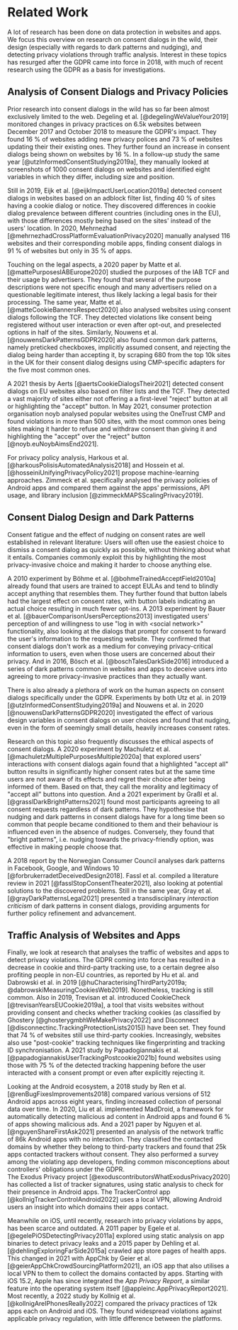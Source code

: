 # Related Work

A lot of research has been done on data protection in websites and apps. We focus this overview on research on consent dialogs in the wild, their design (especially with regards to dark patterns and nudging), and detecting privacy violations through traffic analysis. Interest in these topics has resurged after the GDPR came into force in 2018, with much of recent research using the GDPR as a basis for investigations.

## Analysis of Consent Dialogs and Privacy Policies

Prior research into consent dialogs in the wild has so far been almost exclusively limited to the web. Degeling et al. [@degelingWeValueYour2019] monitored changes in privacy practices on 6.5k websites between December 2017 and October 2018 to measure the GDPR's impact. They found 16&nbsp;% of websites adding new privacy polices and 73&nbsp;% of websites updating their their existing ones. They further found an increase in consent dialogs being shown on websites by 16&nbsp;%. In a follow-up study the same year [@utzInformedConsentStudying2019a], they manually looked at screenshots of 1000 consent dialogs on websites and identified eight variables in which they differ, including size and position.

Still in 2019, Eijk et al. [@eijkImpactUserLocation2019a] detected consent dialogs in websites based on an adblock filter list, finding 40&nbsp;% of sites having a cookie dialog or notice. They discovered differences in cookie dialog prevalence between different countries (including ones in the EU), with those differences mostly being based on the sites' instead of the users' location. In 2020, Mehrnezhad [@mehrnezhadCrossPlatformEvaluationPrivacy2020] manually analysed 116 websites and their corresponding mobile apps, finding consent dialogs in 91&nbsp;% of websites but only in 35&nbsp;% of apps.

Touching on the legal aspects, a 2020 paper by Matte et al. [@mattePurposesIABEurope2020] studied the purposes of the IAB TCF and their usage by advertisers. They found that several of the purpose descriptions were not specific enough and many advertisers relied on a questionable legitimate interest, thus likely lacking a legal basis for their processing. The same year, Matte et al. [@matteCookieBannersRespect2020] also analysed websites using consent dialogs following the TCF. They detected violations like consent being registered without user interaction or even after opt-out, and preselected options in half of the sites. Similarly, Nouwens et al. [@nouwensDarkPatternsGDPR2020] also found common dark patterns, namely preticked checkboxes, implicitly assumed consent, and rejecting the dialog being harder than accepting it, by scraping 680 from the top 10k sites in the UK for their consent dialog designs using CMP-specific adapters for the five most common ones.

A 2021 thesis by Aerts [@aertsCookieDialogsTheir2021] detected consent dialogs on EU websites also based on filter lists and the TCF. They detected a vast majority of sites either not offering a a first-level "reject" button at all or highlighting the "accept" button. In May 2021, consumer protection organisation noyb analysed popular websites using the OneTrust CMP and found violations in more than 500 sites, with the most common ones being sites making it harder to refuse and withdraw consent than giving it and highlighting the "accept" over the "reject" button [@noyb.euNoybAimsEnd2021].

For privacy policy analysis, Harkous et al. [@harkousPolisisAutomatedAnalysis2018] and Hossein et al. [@hosseiniUnifyingPrivacyPolicy2021] propose machine-learning approaches. Zimmeck et al. specifically analysed the privacy policies of Android apps and compared them against the apps' permissions, API usage, and library inclusion [@zimmeckMAPSScalingPrivacy2019].

## Consent Dialog Design and Dark Patterns

Consent fatigue and the effect of nudging on consent rates are well established in relevant literature: Users will often use the easiest choice to dismiss a consent dialog as quickly as possible, without thinking about what it entails. Companies commonly exploit this by highlighting the most privacy-invasive choice and making it harder to choose anything else.

A 2010 experiment by Böhme et al. [@bohmeTrainedAcceptField2010a] already found that users are trained to accept EULAs and tend to blindly accept anything that resembles them. They further found that button labels had the largest effect on consent rates, with button labels indicating an actual choice resulting in much fewer opt-ins. A 2013 experiment by Bauer et al. [@bauerComparisonUsersPerceptions2013] investigated users' perception of and willingness to use "log in with \<social network>" functionality, also looking at the dialogs that prompt for consent to forward the user's information to the requesting website. They confirmed that consent dialogs don't work as a medium for conveying privacy-critical information to users, even when those users are concerned about their privacy. And in 2016, Bösch et al. [@boschTalesDarkSide2016] introduced a series of dark patterns common in websites and apps to deceive users into agreeing to more privacy-invasive practices than they actually want.

There is also already a plethora of work on the human aspects on consent dialogs specifically under the GDPR. Experiments by both Utz et al. in 2019 [@utzInformedConsentStudying2019a] and Nouwens et al. in 2020 [@nouwensDarkPatternsGDPR2020] investigated the effect of various design variables in consent dialogs on user choices and found that nudging, even in the form of seemingly small details, heavily increases consent rates.

Research on this topic also frequently discusses the ethical aspects of consent dialogs. A 2020 experiment by Machuletz et al. [@machuletzMultiplePurposesMultiple2020a] that explored users' interactions with consent dialogs again found that a highlighted "accept all" button results in significantly higher consent rates but at the same time users are not aware of its effects and regret their choice after being informed of them. Based on that, they call the morality and legitimacy of "accept all" buttons into question. And a 2021 experiment by Graßl et al. [@grasslDarkBrightPatterns2021] found most participants agreeing to all consent requests regardless of dark patterns. They hypothesise that nudging and dark patterns in consent dialogs have for a long time been so common that people became conditioned to them and their behaviour is influenced even in the absence of nudges. Conversely, they found that "bright patterns", i.e. nudging towards the privacy-friendly option, was effective in making people choose that.

A 2018 report by the Norwegian Consumer Council analyses dark patterns in Facebook, Google, and Windows 10 [@forbrukerradetDeceivedDesign2018]. Fassl et al. compiled a literature review in 2021 [@fasslStopConsentTheater2021], also looking at potential solutions to the discovered problems. Still in the same year, Gray et al. [@grayDarkPatternsLegal2021] presented a transdisciplinary *interaction criticism* of dark patterns in consent dialogs, providing arguments for further policy refinement and advancement.

## Traffic Analysis of Websites and Apps

Finally, we look at research that analyses the traffic of websites and apps to detect privacy violations. The GDPR coming into force has resulted in a decrease in cookie and third-party tracking use, to a certain degree also profiting people in non-EU countries, as reported by Hu et al. and Dabrowski et al. in 2019 [@huCharacterisingThirdParty2019a; @dabrowskiMeasuringCookiesWeb2019]. Nonetheless, tracking is still common. Also in 2019, Trevisan et al. introduced CookieCheck [@trevisanYearsEUCookie2019a], a tool that visits websites without providing consent and checks whether tracking cookies (as classified by Ghostery [@ghosterygmbhWeMakePrivacy2022] and Disconnect [@disconnectinc.TrackingProtectionLists2015]) have been set. They found that 74&nbsp;% of websites still use third-party cookies. Increasingly, websites also use "post-cookie" tracking techniques like fingerprinting and tracking ID synchronisation. A 2021 study by Papadogiannakis et al. [@papadogiannakisUserTrackingPostcookie2021b] found websites using those with 75&nbsp;% of the detected tracking happening before the user interacted with a consent prompt or even after explicitly rejecting it.

Looking at the Android ecosystem, a 2018 study by Ren et al. [@renBugFixesImprovements2018] compared various versions of 512 Android apps across eight years, finding increased collection of personal data over time. In 2020, Liu et al. implemented MadDroid, a framework for automatically detecting malicious ad content in Android apps and found 6&nbsp;% of apps showing malicious ads. And a 2021 paper by Nguyen et al. [@nguyenShareFirstAsk2021] presented an analysis of the network traffic of 86k Android apps with no interaction. They classified the contacted domains by whether they belong to third-party trackers and found that 25k apps contacted trackers without consent. They also performed a survey among the violating app developers, finding common misconceptions about controllers' obligations under the GDPR.  
The Exodus Privacy project [@exoduscontributorsWhatExodusPrivacy2020] has collected a list of tracker signatures, using static analysis to check for their presence in Android apps. The TrackerControl app [@kollnigTrackerControlAndroid2022] uses a local VPN, allowing Android users an insight into which domains their apps contact.

Meanwhile on iOS, until recently, research into privacy violations by apps, has been scarce and outdated. A 2011 paper by Egele et al. [@egelePiOSDetectingPrivacy2011a] explored using static analysis on app binaries to detect privacy leaks and a 2015 paper by Dehling et al. [@dehlingExploringFarSide2015a] crawled app store pages of health apps.  
This changed in 2021 with AppChk by Geier et al. [@geierAppChkCrowdSourcingPlatform2021], an iOS app that also utilises a local VPN to them to collect the domains contacted by apps. Starting with iOS 15.2, Apple has since integrated the *App Privacy Report*, a similar feature into the operating system itself [@appleinc.AppPrivacyReport2021]. Most recently, a 2022 study by Kollnig et al. [@kollnigAreIPhonesReally2022] compared the privacy practices of 12k apps each on Android and iOS. They found widespread violations against applicable privacy regulation, with little difference between the platforms.
